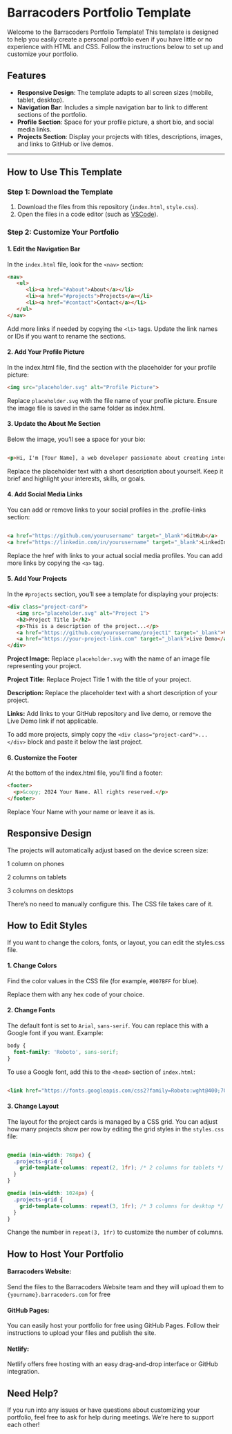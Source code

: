 # Barracoders Portfolio Template

Welcome to the Barracoders Portfolio Template! This template is designed to help you easily create a personal portfolio even if you have little or no experience with HTML and CSS. Follow the instructions below to set up and customize your portfolio.

## Features

- **Responsive Design**: The template adapts to all screen sizes (mobile, tablet, desktop).
- **Navigation Bar**: Includes a simple navigation bar to link to different sections of the portfolio.
- **Profile Section**: Space for your profile picture, a short bio, and social media links.
- **Projects Section**: Display your projects with titles, descriptions, images, and links to GitHub or live demos.

---

## How to Use This Template

### Step 1: Download the Template

1. Download the files from this repository (`index.html`, `style.css`).
2. Open the files in a code editor (such as [VSCode](https://code.visualstudio.com/)).

### Step 2: Customize Your Portfolio

#### 1. **Edit the Navigation Bar**
   In the `index.html` file, look for the `<nav>` section:
   
   ```html
   <nav>
      <ul>
         <li><a href="#about">About</a></li>
         <li><a href="#projects">Projects</a></li>
         <li><a href="#contact">Contact</a></li>
      </ul>
   </nav>
```
Add more links if needed by copying the `<li>` tags.
Update the link names or IDs if you want to rename the sections.
#### 2. Add Your Profile Picture
In the index.html file, find the section with the placeholder for your profile picture:


```html 
<img src="placeholder.svg" alt="Profile Picture">

```
Replace `placeholder.svg` with the file name of your profile picture.
Ensure the image file is saved in the same folder as index.html.
#### 3. Update the About Me Section
Below the image, you’ll see a space for your bio:

```html

<p>Hi, I'm [Your Name], a web developer passionate about creating interactive and responsive web applications...</p>
```
Replace the placeholder text with a short description about yourself.
Keep it brief and highlight your interests, skills, or goals.
#### 4. Add Social Media Links
You can add or remove links to your social profiles in the .profile-links section:

```html

<a href="https://github.com/yourusername" target="_blank">GitHub</a>
<a href="https://linkedin.com/in/yourusername" target="_blank">LinkedIn</a>
```
Replace the href with links to your actual social media profiles.
You can add more links by copying the `<a>` tag.
#### 5. Add Your Projects
In the `#projects` section, you’ll see a template for displaying your projects:

```html
<div class="project-card">
   <img src="placeholder.svg" alt="Project 1">
   <h2>Project Title 1</h2>
   <p>This is a description of the project...</p>
   <a href="https://github.com/yourusername/project1" target="_blank">View on GitHub</a>
   <a href="https://your-project-link.com" target="_blank">Live Demo</a>
</div>
```
**Project Image:** Replace `placeholder.svg` with the name of an image file representing your project.

**Project Title:** Replace Project Title 1 with the title of your project.

**Description:** Replace the placeholder text with a short description of your project.

**Links:** Add links to your GitHub repository and live demo, or remove the Live Demo link if not applicable.

To add more projects, simply copy the `<div class="project-card">...</div>` block and paste it below the last project.

#### 6. Customize the Footer
At the bottom of the index.html file, you'll find a footer:

```html
<footer>
  <p>&copy; 2024 Your Name. All rights reserved.</p>
</footer>
```
Replace Your Name with your name or leave it as is.
## Responsive Design
The projects will automatically adjust based on the device screen size:

1 column on phones

2 columns on tablets

3 columns on desktops

There’s no need to manually configure this. The CSS file takes care of it.

## How to Edit Styles
If you want to change the colors, fonts, or layout, you can edit the styles.css file.

#### 1. Change Colors
Find the color values in the CSS file (for example, `#007BFF` for blue).

Replace them with any hex code of your choice.
#### 2. Change Fonts
The default font is set to `Arial`, `sans-serif`. You can replace this with a Google font if you want. Example:
```css
body {
  font-family: 'Roboto', sans-serif;
}
```
To use a Google font, add this to the `<head>` section of `index.html`:
```html

<link href="https://fonts.googleapis.com/css2?family=Roboto:wght@400;700&display=swap" rel="stylesheet">
```
#### 3. Change Layout
The layout for the project cards is managed by a CSS grid. You can adjust how many projects show per row by editing the grid styles in the `styles.css` file:
```css

@media (min-width: 768px) {
  .projects-grid {
    grid-template-columns: repeat(2, 1fr); /* 2 columns for tablets */
  }
}

@media (min-width: 1024px) {
  .projects-grid {
    grid-template-columns: repeat(3, 1fr); /* 3 columns for desktop */
  }
}
```
Change the number in `repeat(3, 1fr)` to customize the number of columns.

## How to Host Your Portfolio
#### Barracoders Website:

Send the files to the Barracoders Website team and they will upload them to `{yourname}.barracoders.com` for free
#### GitHub Pages:

You can easily host your portfolio for free using GitHub Pages. Follow their instructions to upload your files and publish the site.
#### Netlify:

Netlify offers free hosting with an easy drag-and-drop interface or GitHub integration.
## Need Help?
If you run into any issues or have questions about customizing your portfolio, feel free to ask for help during meetings. We’re here to support each other!
